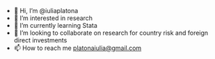 - 👋 Hi, I’m @iuliaplatona
- 👀 I’m interested in research
- 🌱 I’m currently learning Stata
- 💞️ I’m looking to collaborate on research for country risk and foreign direct investments
- 📫 How to reach me platonaiulia@gmail.com

<!---
iuliaplatona/iuliaplatona is a ✨ special ✨ repository because its `README.md` (this file) appears on your GitHub profile.
You can click the Preview link to take a look at your changes.
--->
